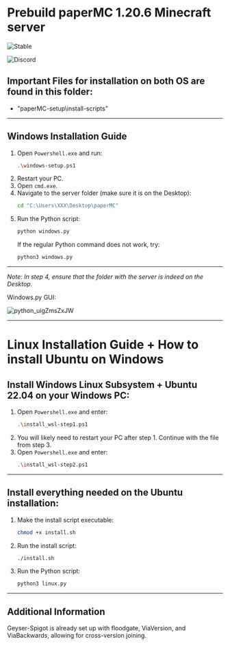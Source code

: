 # Prebuild paperMC 1.20.6 Minecraft server

![Stable](https://img.shields.io/badge/status-stable-brightgreen) 

![Discord](https://dcbadge.limes.pink/api/shield/741265873779818566?compact=true)

## Important Files for installation on both OS are found in this folder:

- "paperMC-setup\install-scripts"

---

## Windows Installation Guide

1. Open `Powershell.exe` and run:
    ```sh
    .\windows-setup.ps1
    ```
2. Restart your PC.
3. Open `cmd.exe`.
4. Navigate to the server folder (make sure it is on the Desktop):
    ```sh
    cd "C:\Users\XXX\Desktop\paperMC"
    ```
5. Run the Python script:
    ```sh
    python windows.py
    ```
    If the regular Python command does not work, try:
    ```sh
    python3 windows.py
    ```

---

*Note: In step 4, ensure that the folder with the server is indeed on the Desktop.*

Windows.py GUI:

![python_uigZmsZxJW](https://github.com/user-attachments/assets/47c033e7-5e4e-4cf3-bdee-e280f1933cc2)

---

# Linux Installation Guide + How to install Ubuntu on Windows 

## Install Windows Linux Subsystem + Ubuntu 22.04 on your Windows PC:

1. Open `Powershell.exe` and enter:
    ```sh
    .\install_wsl-step1.ps1
    ```
2. You will likely need to restart your PC after step 1. Continue with the file from step 3.
3. Open `Powershell.exe` and enter:
    ```sh
    .\install_wsl-step2.ps1
    ```

---

## Install everything needed on the Ubuntu installation:

1. Make the install script executable:
    ```sh
    chmod +x install.sh
    ```
2. Run the install script:
    ```sh
    ./install.sh

    ```
3. Run the Python script:
    ```sh
    python3 linux.py
    ```

---

## Additional Information

Geyser-Spigot is already set up with floodgate, ViaVersion, and ViaBackwards, allowing for cross-version joining.
